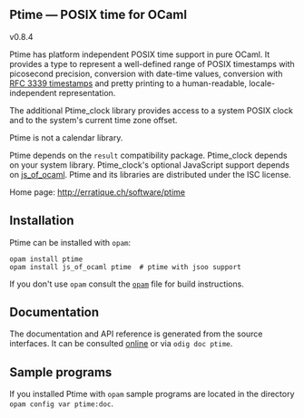 Ptime — POSIX time for OCaml
-------------------------------------------------------------------------------
v0.8.4

Ptime has platform independent POSIX time support in pure OCaml. It
provides a type to represent a well-defined range of POSIX timestamps
with picosecond precision, conversion with date-time values,
conversion with [RFC 3339 timestamps][rfc3339] and pretty printing to a
human-readable, locale-independent representation.

The additional Ptime_clock library provides access to a system POSIX
clock and to the system's current time zone offset.

Ptime is not a calendar library.

Ptime depends on the `result` compatibility package. Ptime_clock
depends on your system library. Ptime_clock's optional JavaScript
support depends on [js_of_ocaml][jsoo]. Ptime and its libraries are
distributed under the ISC license.

[rfc3339]: http://tools.ietf.org/html/rfc3339
[jsoo]: http://ocsigen.org/js_of_ocaml/

Home page: http://erratique.ch/software/ptime  

## Installation

Ptime can be installed with `opam`:

    opam install ptime
    opam install js_of_ocaml ptime  # ptime with jsoo support

If you don't use `opam` consult the [`opam`](opam) file for build
instructions.

## Documentation

The documentation and API reference is generated from the source
interfaces. It can be consulted [online][doc] or via `odig doc ptime`.

[doc]: http://erratique.ch/software/ptime/doc/

## Sample programs

If you installed Ptime with `opam` sample programs are located in
the directory `opam config var ptime:doc`.
